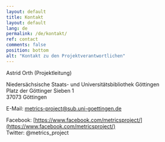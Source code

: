 ```yaml
---
layout: default
title: Kontakt
layout: default
lang: de
permalink: /de/kontakt/
ref: contact
comments: false
position: bottom
alt: "Kontakt zu den Projektverantwortlichen"
---
```


Astrid Orth (Projektleitung)

Niedersächsische Staats- und Universitätsbibliothek Göttingen  
Platz der Göttinger Sieben 1  
37073 Göttingen  

E-Mail: <metrics-project@sub.uni-goettingen.de>  

Facebook: [https://www.facebook.com/metricsproject/](https://www.facebook.com/metricsproject/)  
Twitter: @metrics_project
